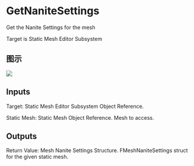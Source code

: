# GetNaniteSettings

Get the Nanite Settings for the mesh

Target is Static Mesh Editor Subsystem

## 图示

![]($-20221218-21034175.png)

## Inputs

Target: Static Mesh Editor Subsystem Object Reference.

Static Mesh: Static Mesh Object Reference. Mesh to access.  

## Outputs

Return Value: Mesh Nanite Settings Structure. FMeshNaniteSettings struct for the given static mesh.

